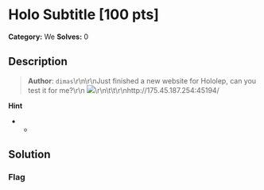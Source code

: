 # Holo Subtitle [100 pts]

**Category:** We
**Solves:** 0

## Description
>**Author**: `dimas`\r\n\r\nJust finished a new website for Hololep, can you test it for me?\r\n    ![](https://c.tenor.com/P3CZFZ40xgEAAAAC/tenor.gif)\r\n\t\t\r\nhttp://175.45.187.254:45194/

**Hint**
* -

## Solution

### Flag

